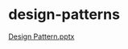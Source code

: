 # design-patterns


[Design Pattern.pptx](https://github.com/riddhi-27/design-patterns/files/14811497/Design.Pattern.pptx)
